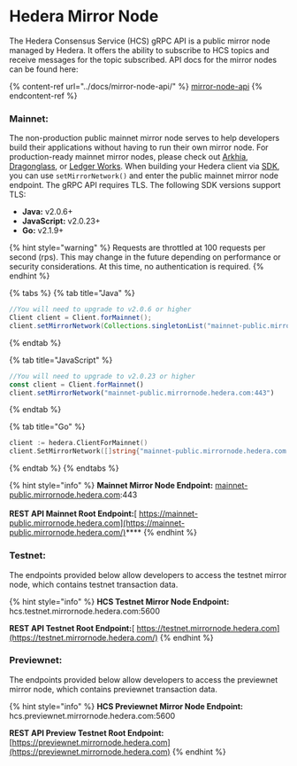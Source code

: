 # Hedera Mirror Node

The Hedera Consensus Service (HCS) gRPC API is a public mirror node managed by Hedera. It offers the ability to subscribe to HCS topics and receive messages for the topic subscribed. API docs for the mirror nodes can be found here:

{% content-ref url="../docs/mirror-node-api/" %}
[mirror-node-api](../docs/mirror-node-api/)
{% endcontent-ref %}

### Mainnet:

The non-production public mainnet mirror node serves to help developers build their applications without having to run their own mirror node. For production-ready mainnet mirror nodes, please check out [Arkhia](https://www.arkhia.io/), [Dragonglass](https://dragonglass.me/), or [Ledger Works](http://lworks.io/). When building your Hedera client via [SDK](../docs/sdks/), you can use `setMirrorNetwork()` and enter the public mainnet mirror node endpoint. The gRPC API requires TLS. The following SDK versions support TLS:

* **Java:** v2.0.6+
* **JavaScript:** v2.0.23+
* **Go:** v2.1.9+

{% hint style="warning" %}
Requests are throttled at 100 requests per second (rps). This may change in the future depending on performance or security considerations. At this time, no authentication is required.
{% endhint %}

{% tabs %}
{% tab title="Java" %}
```java
//You will need to upgrade to v2.0.6 or higher
Client client = Client.forMainnet();
client.setMirrorNetwork(Collections.singletonList("mainnet-public.mirrornode.hedera.com:443"))
```
{% endtab %}

{% tab title="JavaScript" %}
```javascript
//You will need to upgrade to v2.0.23 or higher
const client = Client.forMainnet()
client.setMirrorNetwork("mainnet-public.mirrornode.hedera.com:443")
```
{% endtab %}

{% tab title="Go" %}
```go
client := hedera.ClientForMainnet()
client.SetMirrorNetwork([]string{"mainnet-public.mirrornode.hedera.com:443"})
```
{% endtab %}
{% endtabs %}

{% hint style="info" %}
**Mainnet Mirror Node Endpoint:** [mainnet-public.mirrornode.hedera.com](http://mainnet-public.mirrornode.hedera.com/):443\
\
**REST API Mainnet Root Endpoint:**[ https://mainnet-public.mirrornode.hedera.com](https://mainnet-public.mirrornode.hedera.com/)****
{% endhint %}

### Testnet:

The endpoints provided below allow developers to access the testnet mirror node, which contains testnet transaction data.

{% hint style="info" %}
**HCS Testnet Mirror Node Endpoint:** hcs.testnet.mirrornode.hedera.com:5600

**REST API Testnet Root Endpoint:**[ https://testnet.mirrornode.hedera.com](https://testnet.mirrornode.hedera.com/)
{% endhint %}

### Previewnet:

The endpoints provided below allow developers to access the previewnet mirror node, which contains previewnet transaction data.

{% hint style="info" %}
**HCS Previewnet Mirror Node Endpoint:** hcs.previewnet.mirrornode.hedera.com:5600

**REST API Preview Testnet Root Endpoint:** [https://previewnet.mirrornode.hedera.com](https://previewnet.mirrornode.hedera.com)
{% endhint %}
